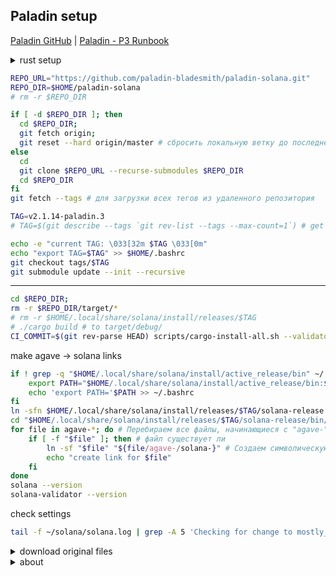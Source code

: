 ## Paladin setup

[Paladin GitHub](https://github.com/paladin-bladesmith/paladin-solana#about) | [Paladin - P3 Runbook](https://docs.paladin.one)

<details>
<summary>rust setup</summary>

```bash
curl https://sh.rustup.rs -sSf | sh
source $HOME/.cargo/env
rustup component add rustfmt
```

```bash
. "$HOME/.cargo/env"
rustup show
```

```bash
apt update
apt install libssl-dev libudev-dev pkg-config zlib1g-dev llvm clang cmake make libprotobuf-dev protobuf-compiler -y
```

</details>


```bash
REPO_URL="https://github.com/paladin-bladesmith/paladin-solana.git"
REPO_DIR=$HOME/paladin-solana
# rm -r $REPO_DIR
```

```bash
if [ -d $REPO_DIR ]; then 
  cd $REPO_DIR; 
  git fetch origin; 
  git reset --hard origin/master # сбросить локальную ветку до последнего коммита из git
else
  cd
  git clone $REPO_URL --recurse-submodules $REPO_DIR
  cd $REPO_DIR
fi
git fetch --tags # для загрузки всех тегов из удаленного репозитория
```

```bash
TAG=v2.1.14-paladin.3
# TAG=$(git describe --tags `git rev-list --tags --max-count=1`) # get last TAG
```

```bash
echo -e "current TAG: \033[32m $TAG \033[0m"
echo "export TAG=$TAG" >> $HOME/.bashrc
git checkout tags/$TAG
git submodule update --init --recursive
```

---

```bash
cd $REPO_DIR;
rm -r $REPO_DIR/target/*
# rm -r $HOME/.local/share/solana/install/releases/$TAG
# ./cargo build # to target/debug/
CI_COMMIT=$(git rev-parse HEAD) scripts/cargo-install-all.sh --validator-only ~/.local/share/solana/install/releases/"$TAG"/solana-release
```

make agave -> solana links
```bash
if ! grep -q "$HOME/.local/share/solana/install/active_release/bin" ~/.bashrc; then
    export PATH="$HOME/.local/share/solana/install/active_release/bin:$PATH"
    echo 'export PATH='$PATH >> ~/.bashrc
fi
ln -sfn $HOME/.local/share/solana/install/releases/$TAG/solana-release $HOME/.local/share/solana/install/active_release
cd "$HOME/.local/share/solana/install/releases/$TAG/solana-release/bin/"
for file in agave-*; do # Перебираем все файлы, начинающиеся с "agave-"
    if [ -f "$file" ]; then # файл существует ли 
        ln -sf "$file" "${file/agave-/solana-}" # Создаем символическую ссылку
        echo "create link for $file"
    fi
done
solana --version
solana-validator --version
```
check settings
```bash
tail -f ~/solana/solana.log | grep -A 5 'Checking for change to mostly_confirmed_threshold'
```

<details>
<summary>download original files</summary>

```bash
FILES_DIR=$HOME/files
mkdir -p $HOME/files
REPO_URL="paladin-bladesmith/paladin-solana/refs/tags/$TAG"
```

```bash
rm -r $FILES_DIR/*
curl -o $FILES_DIR/consensus.rs https://raw.githubusercontent.com/$REPO_URL/core/src/consensus.rs
curl -o $FILES_DIR/progress_map.rs https://raw.githubusercontent.com/$REPO_URL/core/src/consensus/progress_map.rs
curl -o $FILES_DIR/replay_stage.rs https://raw.githubusercontent.com/$REPO_URL/core/src/replay_stage.rs
curl -o $FILES_DIR/fork_choice.rs https://raw.githubusercontent.com/$REPO_URL/core/src/consensus/fork_choice.rs
curl -o $FILES_DIR/vote_simulator.rs https://raw.githubusercontent.com/$REPO_URL/core/src/vote_simulator.rs
curl -o $FILES_DIR/mod.rs https://raw.githubusercontent.com/$REPO_URL/programs/vote/src/vote_state/mod.rs
curl -o $FILES_DIR/mod_sdk.rs https://raw.githubusercontent.com/$REPO_URL/sdk/program/src/vote/state/mod.rs
echo -e "get files from \033[32m $REPO_URL \033[0m ok "
```

</details>


<details>
<summary>about</summary>

Является ли Paladin мемпулом?
Нет, Paladin не является мемпулом. Paladin — это клиент для валидаторов в экосистеме Solana, разработанный для защиты валидаторов от "сэндвичинга" (sandwiching) и увеличения их вознаграждений за блоки за счёт извлечения MEV (Maximal Extractable Value). В отличие от мемпула, который представляет собой очередь неподтверждённых транзакций, ожидающих обработки (как это было, например, в Jito до его отключения в марте 2024 года), Paladin работает непосредственно внутри узла валидатора и активируется только тогда, когда этот валидатор становится лидером блока. Он использует бот (Paladin bot), интегрированный с Jito-клиентом, для выполнения арбитражных операций и распределения прибыли, но не создаёт и не поддерживает отдельный мемпул. Solana сама по себе не имеет встроенного мемпула благодаря своей архитектуре (например, Gulf Stream), а Paladin следует этой философии, обрабатывая транзакции локально и без промежуточного "хранилища".

Получал ли Paladin одобрение от Solana Foundation Development Program (SFDP)?
На основе доступной информации нет прямых доказательств того, что Paladin получил официальное одобрение от Solana Foundation Development Program (SFDP). SFDP — это программа делегирования Solana Foundation, которая предоставляет валидаторам дополнительную поддержку в виде делегированного стейка SOL для стимулирования участия в сети. Однако Paladin — это сторонний проект, разработанный независимой командой, и его создатели подчёркивают, что они не связаны с Solana Foundation или Solana Labs. Например, в публикациях команды Paladin (таких как статья Uri Klarman на Medium) говорится, что после запуска проект полностью децентрализован и находится в руках сообщества Solana, без прямого управления со стороны каких-либо официальных структур, включая Foundation.
Тем не менее, Paladin активно взаимодействует с экосистемой Solana, и его разработка получила положительные отзывы от участников сообщества, включая команды Jito, Firedancer и Anza. Также известно, что крупные игроки, такие как Chorus One, интегрировали Paladin в свои валидаторы, что указывает на определённый уровень признания в экосистеме. Однако это не то же самое, что формальное одобрение или включение в SFDP. Более того, Solana Foundation в 2024 году ужесточила политику в отношении валидаторов, участвующих в приватных мемпулах, исключая их из SFDP, но Paladin, не будучи мемпулом и позиционируясь как решение против "плохого MEV", вряд ли подпадает под эти санкции. Тем не менее, конкретного упоминания о его статусе в SFDP в открытых источниках нет.

Как осуществляются начисления валидатору от Paladin?
Paladin — это клиент для валидаторов Solana, который интегрируется с узлом валидатора и работает в паре с Jito-клиентом, чтобы извлекать MEV (Maximal Extractable Value) через атомарный арбитраж. Начисления валидатору от Paladin происходят следующим образом:
Механизм работы Paladin Bot:
Paladin Bot активируется только в слотах, когда валидатор становится лидером блока (т.е. имеет право предлагать следующий блок в сети Solana).

Бот сканирует возможности для атомарного арбитража — операций, где транзакции внутри одного блока могут приносить прибыль за счёт разницы в ценах активов (например, на децентрализованных биржах).

Эти операции включаются в блок, который валидатор отправляет в сеть, и прибыль от арбитража начисляется валидатору.

Распределение прибыли:
Paladin не создаёт отдельный мемпул или рынок для ставок (как это делает Jito с его системой "bundles" и "tips"). Вместо этого он работает локально на узле валидатора, напрямую извлекая MEV.

Прибыль от арбитража полностью остаётся у валидатора, который использует Paladin, за вычетом любых операционных издержек (например, транзакционных сборов сети Solana, которые минимальны).

Если валидатор делегирует часть наград своим стейкерам, то распределение зависит от установленной комиссии валидатора (commission rate), но Paladin сам по себе не регулирует этот аспект — это стандартная механика Solana.

Техническая интеграция:
Paladin требует установки бота на узел валидатора и настройки через интерфейс командной строки (CLI). После установки он автоматически запускается в соответствующих слотах лидера.

Для участия в бета-версии Paladin (по состоянию на последнюю информацию) валидатор должен быть в белом списке (whitelist), что ограничивает доступность начислений только утверждённым участникам.

Приблизительная величина оплаты
Точная сумма начислений зависит от нескольких факторов: частоты лидерства валидатора (определяется его долей стейка в сети), объёма доступных арбитражных возможностей и конкуренции с другими MEV-ботами (например, Jito). Однако можно привести приблизительные оценки на основе доступных данных:
Рынок атомарного арбитража:
По оценкам команды Chorus One (опубликованным в их анализе), рынок атомарного арбитража на Solana составляет около $42 млн в год (по состоянию на 2023–2024 годы).

Paladin захватывает часть этого рынка. Например, в тестовых слотах он обеспечивал около 16% всех атомарных арбитражей, что эквивалентно примерно $6,7 млн годовой прибыли, распределённой между всеми валидаторами, использующими Paladin.

Влияние на APY валидатора:
Использование Paladin добавляет к доходности валидатора (APY) примерно 0,01% в годовом исчислении на момент анализа Chorus One (при 16% захвата рынка).

Если Paladin будет работать на 50% валидаторов Solana при неизменных рыночных условиях, это может увеличить APY до 0,03% в год.

Для сравнения, базовая доходность от инфляционных наград Solana составляет около 5–6% в год (с учётом текущей инфляции ~5% и комиссии валидатора), так что Paladin обеспечивает дополнительный прирост.

Примерный расчёт для отдельного валидатора:
Предположим, валидатор имеет 1 млн SOL в стейке (примерно 0,5% от общей суммы застейканных SOL в сети, которая сейчас составляет ~370 млн SOL).

Базовая доходность от инфляции: 1 млн SOL × 5% = 50,000 SOL в год.

Дополнительно от Paladin (при 0,03% APY): 1 млн SOL × 0,03% = 300 SOL в год.

Итоговая дополнительная прибыль: 300 SOL в год, что при текущей цене SOL ($180 на март 2025) составляет около $54,000 в год для валидатора с таким стейком.

Переменные факторы:
Чем больше стейк у валидатора, тем чаще он становится лидером блока и тем больше возможностей для Paladin извлечь MEV.

Объём арбитражных возможностей может варьироваться в зависимости от активности на рынке DeFi Solana (например, торгов на Orca или Raydium).

Конкуренция с другими MEV-решениями (например, Jito) может снижать долю Paladin в общем пироге.

Итог
Paladin начисляет валидатору прибыль от атомарного арбитража непосредственно в слотах лидерства, добавляя её к стандартным инфляционным наградам и транзакционным сборам. Приблизительная дополнительная оплата составляет от 0,01% до 0,03% APY в зависимости от普及度 (распространённости) Paladin среди валидаторов и рыночных условий. Для валидатора с 1 млн SOL это может быть порядка 300 SOL в год ($54,000 при $180/SOL), но сумма сильно зависит от размера стейка и активности DeFi-экосистемы Solana. Если вам нужны более точные расчёты для конкретного валидатора, уточните его параметры (например, объём стейка), и я постараюсь скорректировать оценку!



</details>
